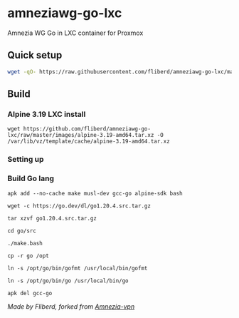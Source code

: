 # amneziawg-go-lxc 
Amnezia WG Go in LXC container for Proxmox

## Quick setup 

```bash
wget -qO- https://raw.githubusercontent.com/fliberd/amneziawg-go-lxc/main/setup.sh | bash
``` 

## Build

### Alpine 3.19 LXC install

```
wget https://github.com/fliberd/amneziawg-go-lxc/raw/master/images/alpine-3.19-amd64.tar.xz -O /var/lib/vz/template/cache/alpine-3.19-amd64.tar.xz
```
### Setting up

### Build Go lang
```
apk add --no-cache make musl-dev gcc-go alpine-sdk bash
```
```
wget -c https://go.dev/dl/go1.20.4.src.tar.gz
```
```
tar xzvf go1.20.4.src.tar.gz
```
```
cd go/src
```
```
./make.bash
```
```
cp -r go /opt
```
```
ln -s /opt/go/bin/gofmt /usr/local/bin/gofmt
```
```
ln -s /opt/go/bin/go /usr/local/bin/go
```
```
apk del gcc-go
```


*Made by Fliberd,
forked from [Amnezia-vpn](https://github.com/amnezia-vpn)*
